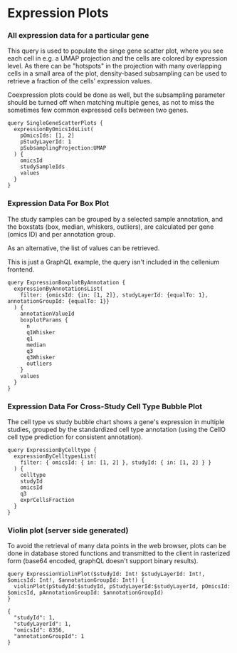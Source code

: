 # Expression Plots

### All expression data for a particular gene

This query is used to populate the singe gene scatter plot, where you see each cell
in e.g. a UMAP projection and the cells are colored by expression level. As there can be
"hotspots" in the projection with many overlapping cells in a small area of the plot,
density-based subsampling can be used to retrieve a fraction of the cells' expression values.

Coexpression plots could be done as well, but the subsampling parameter should be turned off
when matching multiple genes, as not to miss the sometimes few common expressed cells between two genes.

```gql
query SingleGeneScatterPlots {
  expressionByOmicsIdsList(
    pOmicsIds: [1, 2]
    pStudyLayerId: 1
    pSubsamplingProjection:UMAP
  ) {
    omicsId
    studySampleIds
    values
  }
}
```

### Expression Data For Box Plot

The study samples can be grouped by a selected sample annotation, and the boxstats (box, median, whiskers, outliers), are
calculated per gene (omics ID) and per annotation group.

As an alternative, the list of values can be retrieved.

This is just a GraphQL example, the query isn't included in the cellenium frontend.

```gql
query ExpressionBoxplotByAnnotation {
  expressionByAnnotationsList(
    filter: {omicsId: {in: [1, 2]}, studyLayerId: {equalTo: 1}, annotationGroupId: {equalTo: 1}}
  ) {
    annotationValueId
    boxplotParams {
      n
      q1Whisker
      q1
      median
      q3
      q3Whisker
      outliers
    }
    values
  }
}
```

### Expression Data For Cross-Study Cell Type Bubble Plot

The cell type vs study bubble chart shows a gene's expression in multiple studies, grouped by the
standardized cell type annotation (using the CellO cell type prediction for consistent annotation).

```gql
query ExpressionByCelltype {
  expressionByCelltypesList(
    filter: { omicsId: { in: [1, 2] }, studyId: { in: [1, 2] } }
  ) {
    celltype
    studyId
    omicsId
    q3
    exprCellsFraction
  }
}
```


### Violin plot (server side generated)

To avoid the retrieval of many data points in the web browser, plots can be done in database stored functions
and transmitted to the client in rasterized form (base64 encoded, graphQL doesn't support binary results).

```gql
query ExpressionViolinPlot($studyId: Int! $studyLayerId: Int!, $omicsId: Int!, $annotationGroupId: Int!) {
  violinPlot(pStudyId:$studyId, pStudyLayerId:$studyLayerId, pOmicsId: $omicsId, pAnnotationGroupId: $annotationGroupId)
}

{
  "studyId": 1,
  "studyLayerId": 1,
  "omicsId": 8356,
  "annotationGroupId": 1
}
```
